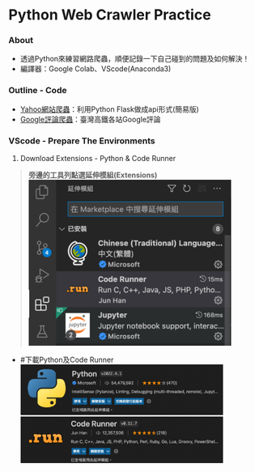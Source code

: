 # Python Web Crawler Practice
### **About**
* 透過Python來練習網路爬蟲，順便記錄一下自己碰到的問題及如何解決！
* 編譯器：Google Colab、VScode(Anaconda3)

### **Outline - Code**
* [Yahoo網站爬蟲](https://github.com/yuu0223/Python_WebCrawler/tree/main/Yahoo)：利用Python Flask做成api形式(簡易版)
* [Google評論爬蟲](https://github.com/yuu0223/Python_WebCrawler/tree/main/Google)：臺灣高鐵各站Google評論

### **VScode - Prepare The Environments**
1. Download Extensions - Python & Code Runner
> **旁邊的工具列點選延伸模組(Extensions)** <br/>
  <img src="https://github.com/yuu0223/Python_WebCrawler/blob/main/Pictures/VScode_outline.png" width="400" alt="VScode_outline"/><br/>

* #下載Python及Code Runner<br/>
  <img src="https://github.com/yuu0223/Python_WebCrawler/blob/main/Pictures/Extension_Python.png" width="400" alt="Python"/><br/>
  <img src="https://github.com/yuu0223/Python_WebCrawler/blob/main/Pictures/Extension_CodeRunner.png" width="400" alt="CodeRunner"/><br/>
